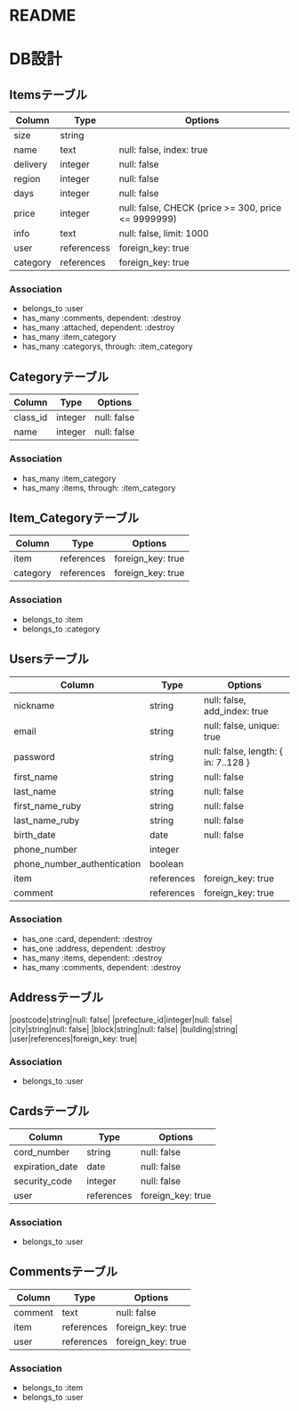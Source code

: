 # README

# DB設計

## Itemsテーブル

|Column|Type|Options|
|------|----|-------|
|size|string|
|name|text|null: false, index: true|
|delivery|integer|null: false|
|region|integer|null: false|
|days|integer|null: false|
|price|integer|null: false, CHECK (price >= 300, price <= 9999999)|
|info|text|null: false, limit: 1000|
|user|referencess|foreign_key: true|
|category|references|foreign_key: true|

### Association

- belongs_to :user
- has_many :comments, dependent: :destroy
- has_many :attached, dependent: :destroy
- has_many :item_category
- has_many :categorys, through: :item_category


## Categoryテーブル

|Column|Type|Options|
|------|----|-------|
|class_id|integer|null: false|
|name|integer|null: false|

### Association

- has_many :item_category
- has_many :items, through: :item_category


## Item_Categoryテーブル

|Column|Type|Options|
|------|----|-------|
|item|references|foreign_key: true|
|category|references|foreign_key: true|

### Association

- belongs_to :item
- belongs_to :category


## Usersテーブル
|Column|Type|Options|
|------|----|-------|
|nickname|string|null: false, add_index: true|
|email|string|null: false, unique: true|
|password|string|null: false, length: { in: 7..128 }|
|first_name|string|null: false|
|last_name|string|null: false|
|first_name_ruby|string|null: false|
|last_name_ruby|string|null: false|
|birth_date|date|null: false|
|phone_number|integer|
|phone_number_authentication|boolean|
|item|references|foreign_key: true|
|comment|references|foreign_key: true|

### Association
- has_one :card, dependent: :destroy
- has_one :address, dependent: :destroy
- has_many :items, dependent: :destroy
- has_many :comments, dependent: :destroy

## Addressテーブル
|postcode|string|null: false|
|prefecture_id|integer|null: false|
|city|string|null: false|
|block|string|null: false|
|building|string|
|user|references|foreign_key: true|

### Association
- belongs_to :user



## Cardsテーブル
|Column|Type|Options|
|------|----|-------|
|cord_number|string|null: false|
|expiration_date|date|null: false|
|security_code|integer|null: false|
|user|references|foreign_key: true|

### Association
- belongs_to :user


## Commentsテーブル
|Column|Type|Options|
|------|----|-------|
|comment|text|null: false|
|item|references|foreign_key: true|
|user|references|foreign_key: true|

### Association
- belongs_to :item
- belongs_to :user


